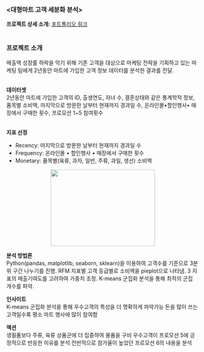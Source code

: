 ### <대형마트 고객 세분화 분석> 
**프로젝트 상세 소개:** [포트폴리오 링크](https://drive.google.com/file/d/1NPSMdHk9HeCqIAqaSs0D2LexnZ8GOmPE/view?usp=drive_link)
<br><br>
### 프로젝트 소개  
매출액 성장률 하락을 막기 위해 기존 고객을 대상으로 마케팅 전략을 기획하고 있는 마케팅 팀에게 2년동안 마트에 가입한 고객 정보 데이터를 분석한 결과를 전달.   
<br>

**데이터셋**  
2년동안 마트에 가입한 고객의 ID, 출생연도, 자녀 수, 결혼상태와 같은 통계학적 정보, 품목별 소비액, 마지막으로 방문한 날부터 현재까지 경과일 수, 온라인몰•할인행사• 매장에서 구매한 횟수, 프로모션 1~5 참여횟수  
<br>

**지표 선정**
- Recency: 마지막으로 방문한 날부터 현재까지 경과일 수
- Frequency: 온라인몰 • 할인행사 • 매장에서 구매한 횟수
- Monetary: 품목별(육류, 과자, 일반, 주류, 과일, 생선) 소비액

<p align="center"><img src="https://github.com/user-attachments/assets/5f03bd07-b6c5-4dd5-b249-d67f444ff426" width="273" height="200" data-align="center"></p>


**분석 방법론**  
Python(pandas, matplotlib, seaborn, sklearn)을 이용하여 고객수를 기준으로 3분위 구간 나누기를 진행. RFM 지표별 고객 등급별로 소비액을 pieplot으로 나타냄. 3 지표의 매출기여도를 고려하여 가중치 조정.
K-means 군집화 분석을 통해 최적의 군집 개수를 파악.  

**인사이트**  
K-means 군집화 분석을 통해 우수고객의 특성을 더 명확하게 파악가능
돈을 많이 쓰는 고객일수록 평소 마트 행사에 많이 참여함  

**액션**  
생필품보다 주류, 육류 상품군에 더 집중하여 물품을 구비
우수고객이 프로모션 5에 긍정적으로 반응한 이유를 분석
전반적으로 참가율이 높았던 프로모션 6의 내용을 분석   




